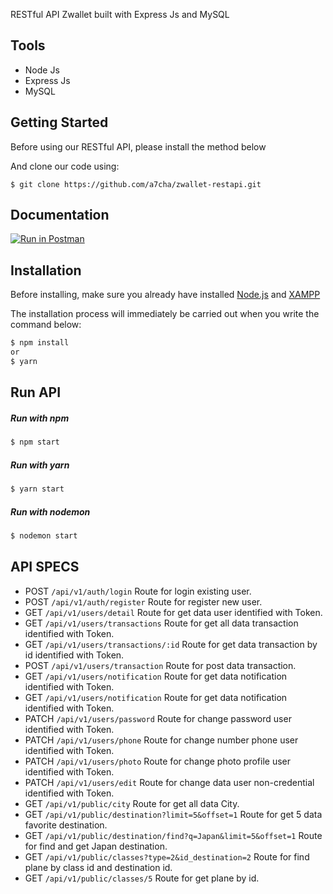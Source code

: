 RESTful API Zwallet built with Express Js and MySQL

## Tools
  * Node Js
  * Express Js
  * MySQL
  
## Getting Started
Before using our RESTful API, please install the method below

And clone our code using:
```git
$ git clone https://github.com/a7cha/zwallet-restapi.git
```
## Documentation

[![Run in Postman](https://run.pstmn.io/button.svg)](https://app.getpostman.com/run-collection/5a34e44b2cbb01cc1cc4)

## Installation
Before installing, make sure you already have installed [Node.js](https://nodejs.org/en/) and [XAMPP](https://www.apachefriends.org/download.html)

The installation process will immediately be carried out when you write the command below:
```bash
$ npm install
or
$ yarn
```

## Run API

##### Run with npm
```bash
$ npm start
```

##### Run with yarn
```bash
$ yarn start
```

##### Run with nodemon
```bash
$ nodemon start
```

## API SPECS

* POST  ``` /api/v1/auth/login ``` Route for login existing user.
* POST  ``` /api/v1/auth/register ``` Route for register new user.
* GET  ``` /api/v1/users/detail ``` Route for get data user identified with Token.
* GET  ``` /api/v1/users/transactions ``` Route for get all data transaction identified with Token.
* GET  ``` /api/v1/users/transactions/:id ``` Route for get data transaction by id identified with Token.
* POST  ``` /api/v1/users/transaction ``` Route for post data transaction.
* GET  ``` /api/v1/users/notification ``` Route for get data notification identified with Token.
* GET  ``` /api/v1/users/notification ``` Route for get data notification identified with Token.
* PATCH  ``` /api/v1/users/password ``` Route for change password user identified with Token.
* PATCH  ``` /api/v1/users/phone ``` Route for change number phone user identified with Token.
* PATCH  ``` /api/v1/users/photo ``` Route for change photo profile user identified with Token.
* PATCH  ``` /api/v1/users/edit ``` Route for change data user non-credential identified with Token.
* GET  ``` /api/v1/public/city ``` Route for get all data City.
* GET  ``` /api/v1/public/destination?limit=5&offset=1 ``` Route for get 5 data favorite destination.
* GET  ``` /api/v1/public/destination/find?q=Japan&limit=5&offset=1 ``` Route for find and get Japan destination.
* GET  ``` /api/v1/public/classes?type=2&id_destination=2 ``` Route for find plane by class id and destination id.
* GET  ``` /api/v1/public/classes/5 ``` Route for get plane by id.


